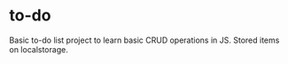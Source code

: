 # to-do

Basic to-do list project to learn basic CRUD operations in JS. Stored items on localstorage.

